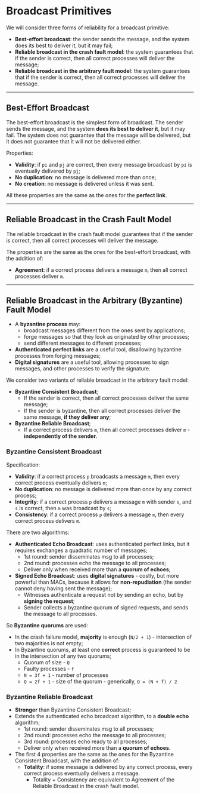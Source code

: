 # Broadcast Primitives

We will consider three forms of reliability for a broadcast primitive:

* **Best-effort broadcast**: the sender sends the message, and the system does its best to deliver it, but it may fail;
* **Reliable broadcast in the crash fault model**: the system guarantees that if the sender is correct, then all correct processes will deliver the message;
* **Reliable broadcast in the arbitrary fault model**: the system guarantees that if the sender is correct, then all correct processes will deliver the message.

---

## Best-Effort Broadcast

The best-effort broadcast is the simplest form of broadcast. The sender sends the message, and the system **does its best to deliver it**, but it may fail. The system does not guarantee that the message will be delivered, but it does not guarantee that it will not be delivered either.

Properties:

* **Validity**: if `pi` and `pj` are correct, then every message broadcast by `pi` is eventually delivered by `pj`;
* **No duplication**: no message is delivered more than once;
* **No creation**: no message is delivered unless it was sent.

All these properties are the same as the ones for the **perfect link**.

---

## Reliable Broadcast in the Crash Fault Model

The reliable broadcast in the crash fault model guarantees that if the sender is correct, then all correct processes will deliver the message.

The properties are the same as the ones for the best-effort broadcast, with the addition of:

* **Agreement**: if a correct process delivers a message `m`, then all correct processes deliver `m`.

---

## Reliable Broadcast in the Arbitrary (Byzantine) Fault Model

* A **byzantine process** may:
  * broadcast messages different from the ones sent by applications;
  * forge messages so that they look as originated by other processes;
  * send different messages to different processes;
* **Authenticated perfect links** are a useful tool, disallowing byzantine processes from forging messages;
* **Digital signatures** are a useful tool, allowing processes to sign messages, and other processes to verify the signature.

We consider two variants of reliable broadcast in the arbitrary fault model:

* **Byzantine Consistent Broadcast**;
  * If the sender is correct, then all correct processes deliver the same message;
  * If the sender is byzantine, then all correct processes deliver the same message, **if they deliver any**;
* **Byzantine Reliable Broadcast**;
  * If a correct process delivers `m`, then all correct processes deliver `m` - **independently of the sender**.

### Byzantine Consistent Broadcast

Specification:

* **Validity**: if a correct process `p` broadcasts a message `m`, then every correct process eventually delivers `m`;
* **No duplication**: no message is delivered more than once by any correct process;
* **Integrity**: if a correct process `p` delivers a message `m` with sender `s`, and `s` is correct, then `m` was broadcast by `s`;
* **Consistency**: if a correct process `p` delivers a message `m`, then every correct process delivers `m`.

There are two algorithms:

* **Authenticated Echo Broadcast**: uses authenticated perfect links, but it requires exchanges a quadratic number of messages;
  * 1st round: sender disseminates msg to all processes;
  * 2nd round: processes echo the message to all processes;
  * Deliver only when received more than a **quorum of echoes**;
* **Signed Echo Broadcast**: uses **digital signatures** - costly, but more powerful than MACs, because it allows for **non-repudiation** (the sender cannot deny having sent the message);
  * Witnesses authenticate a request not by sending an echo, but by **signing the request**;
  * Sender collects a byzantine quorum of signed requests, and sends the message to all processes.

So **Byzantine quorums** are used:

* In the crash failure model, **majority** is enough (`N/2 + 1`) - intersection of two majorities is not empty;
* In Byzantine quorums, at least one **correct** process is guaranteed to be in the intersection of any two quorums;
  * Quorum of size - `Q`
  * Faulty processes - `f`
  * `N = 3f + 1` - number of processes
  * `Q = 2f + 1` - size of the quorum - generically, `Q = (N + f) / 2`

### Byzantine Reliable Broadcast

* **Stronger** than Byzantine Consistent Broadcast;
* Extends the authenticated echo broadcast algorithm, to a **double echo** algorithm;
  * 1st round: sender disseminates msg to all processes;
  * 2nd round: processes echo the message to all processes;
  * 3rd round: processes echo ready to all processes;
  * Deliver only when received more than a **quorum of echoes**.
* The first 4 properties are the same as the ones for the Byzantine Consistent Broadcast, with the addition of:
  * **Totality**: if some message is delivered by any correct process, every correct process eventually delivers a message.
    * Totality + Consistency are equivalent to Agreement of the Reliable Broadcast in the crash fault model.